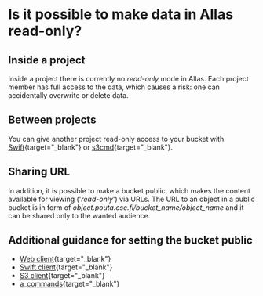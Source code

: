 # Is it possible to make data in Allas read-only?

## Inside a project  
Inside a project there is currently no _read-only_ mode in Allas. Each project member has full access to the data, which causes a risk: one can accidentally overwrite or delete data.


## Between projects 
You can give another project read-only access to your bucket with [Swift](../../data/Allas/using_allas/swift_client.md#giving-another-project-read-and-write-access-to-a-bucket){target="_blank"} or
[s3cmd](../../data/Allas/using_allas/s3_client.md#giving-another-project-read-access-to-a-bucket){target="_blank"}.


## Sharing URL
In addition, it is possible to make a bucket public, which makes the content available for viewing ('_read-only_') via URLs. The URL to an object in a public bucket is in form of <i>object.pouta.csc.fi/bucket_name/object_name</i> and it can be shared only to the wanted audience.

## Additional guidance for setting the bucket public

* [Web client](../../data/Allas/using_allas/web_client.md#view-objects-via-internet){target="_blank"}
* [Swift client](../../data/Allas/using_allas/swift_client.md#temp-urls){target="_blank"}
* [S3 client](../../data/Allas/using_allas/s3_client.md#s3cmd-and-public-objects){target="_blank"}
* [a_commands](../../data/Allas/using_allas/a_commands.md#a_publish){target="_blank"}
